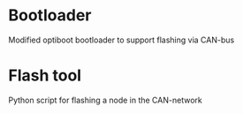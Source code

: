# Bootloader
Modified optiboot bootloader to support flashing via CAN-bus

# Flash tool
Python script for flashing a node in the CAN-network
